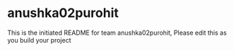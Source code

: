 # anushka02purohit
This is the initiated README for team anushka02purohit, Please edit this as you build your project
